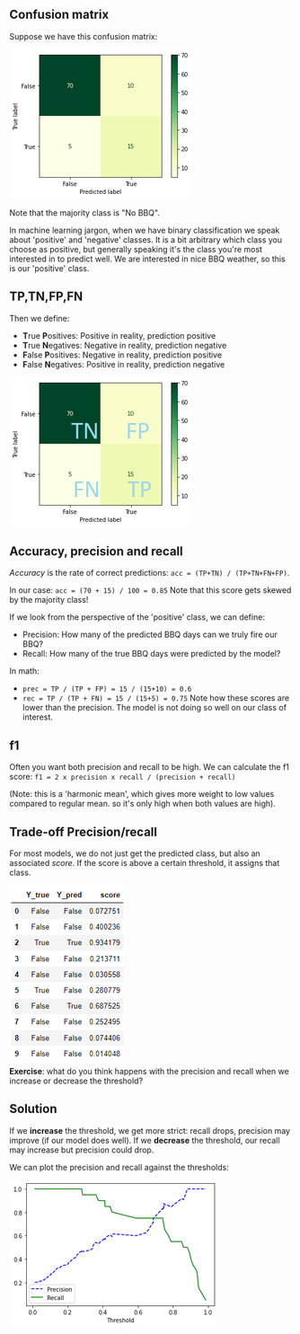 ## Confusion matrix
Suppose we have this confusion matrix:

![](../image/3.1-Confusion-matrix.png)

Note that the majority class is "No BBQ".

In machine learning jargon, when we have binary classification we speak about 'positive' and 'negative' classes. 
It is a bit arbitrary which class you choose as positive, but generally speaking it's the class you're most interested in to predict well. We are interested in nice BBQ weather, so this is our 'positive' class.

## TP,TN,FP,FN
Then we define:
- **T**rue **P**ositives: Positive in reality, prediction positive
- **T**rue **N**egatives: Negative in reality, prediction negative
- **F**alse **P**ositives: Negative in reality, prediction positive
- **F**alse **N**egatives: Positive in reality, prediction negative

![](../image/3.2-Confusion-matrix-rates.png)

## Accuracy, precision and recall
*Accuracy* is the rate of correct predictions:
`acc = (TP+TN) / (TP+TN+FN+FP)`.

In our case:
`acc = (70 + 15) / 100 = 0.85`
Note that this score gets skewed by the majority class!

If we look from the perspective of the 'positive' class, we can define:
- Precision: How many of the predicted BBQ days can we truly fire our BBQ?
- Recall: How many of the true BBQ days were predicted by the model?

In math:
- `prec = TP / (TP + FP) = 15 / (15+10) = 0.6`
- `rec = TP / (TP + FN) = 15 / (15+5) = 0.75`
Note how these scores are lower than the precision. The model is not doing so well on our class of interest.

## f1
Often you want both precision and recall to be high. We can calculate the f1 score:
`f1 = 2 x precision x recall / (precision + recall)`

(Note: this is a 'harmonic mean', which gives more weight to low values compared to regular mean. so it's only high when both values are high).

## Trade-off Precision/recall
For most models, we do not just get the predicted class, but also an associated *score*. If the score is above a certain threshold, it assigns that class.

![](../image/3.3-scores-table.png)

**Exercise**: what do you think happens with the precision and recall when we increase or decrease the threshold?

## Solution
If we **increase** the threshold, we get more strict: recall drops, precision may improve (if our model does well).
If we **decrease** the threshold, our recall may increase but precision could drop.

We can plot the precision and recall against the thresholds:

![](../image/3.4-precision-recall-graph.png)
